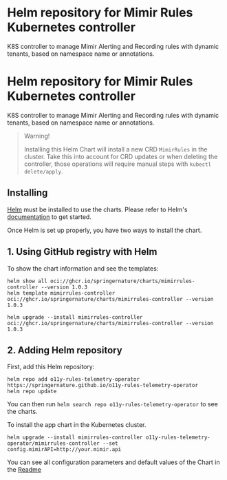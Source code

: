 # Helm repository for Mimir Rules Kubernetes controller

K8S controller to manage Mimir Alerting and Recording rules with dynamic tenants, based on namespace name or annotations.

# Helm repository for Mimir Rules Kubernetes controller

K8S controller to manage Mimir Alerting and Recording rules with dynamic tenants, based on namespace name or annotations.

> Warning!
>
> Installing this Helm Chart will install a new CRD `MimirRules` in the cluster. Take this into account for CRD updates or when deleting the controller, those operations will require manual steps with `kubectl delete/apply`.

## Installing

[Helm](https://helm.sh) must be installed to use the charts.
Please refer to Helm's [documentation](https://helm.sh/docs/) to get started.

Once Helm is set up properly, you have two ways to install the chart.

## 1. Using GitHub registry with Helm

To show the chart information and see the templates:

```console
helm show all oci://ghcr.io/springernature/charts/mimirrules-controller --version 1.0.3
helm template mimirrules-controller oci://ghcr.io/springernature/charts/mimirrules-controller --version 1.0.3
```

```console
helm upgrade --install mimirrules-controller oci://ghcr.io/springernature/charts/mimirrules-controller --version 1.0.3
```

## 2. Adding Helm repository

First, add this Helm repository:

```console
helm repo add o11y-rules-telemetry-operator https://springernature.github.io/o11y-rules-telemetry-operator
helm repo update
```

You can then run `helm search repo o11y-rules-telemetry-operator` to see the charts.

To install the app chart in the Kubernetes cluster.

```console
helm upgrade --install mimirrules-controller o11y-rules-telemetry-operator/mimirrules-controller --set config.mimirAPI=http://your.mimir.api
```

You can see all configuration parameters and default values of the Chart in the [Readme](https://github.com/springernature/o11y-rules-telemetry-operator/blob/main/charts/Readme.md)

